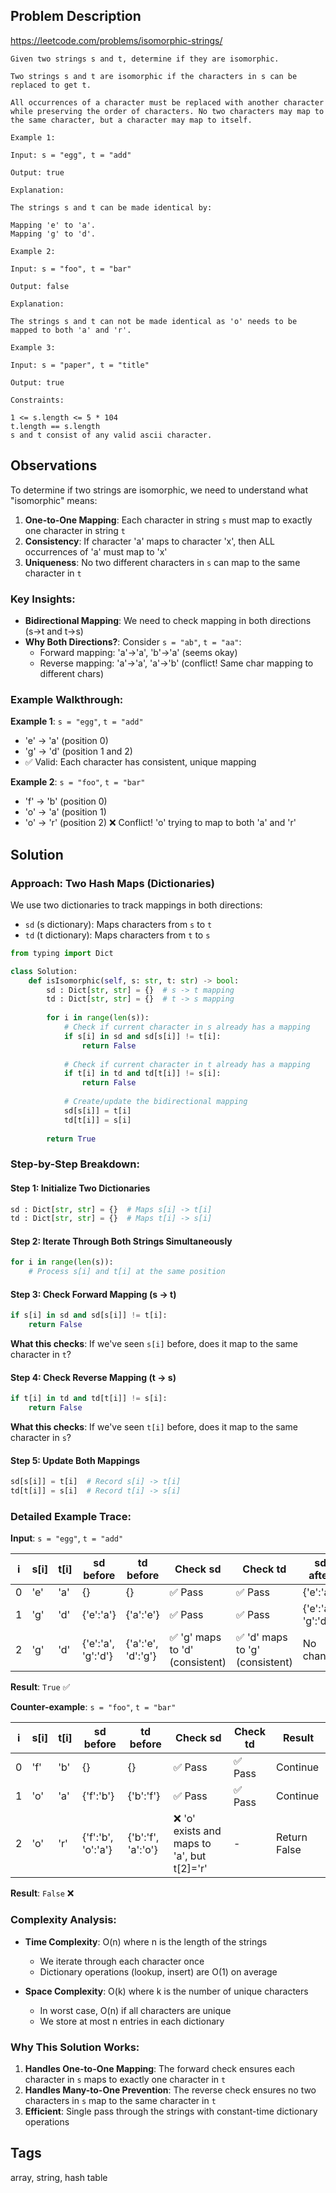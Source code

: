 ## Problem Description

https://leetcode.com/problems/isomorphic-strings/

```
Given two strings s and t, determine if they are isomorphic.

Two strings s and t are isomorphic if the characters in s can be replaced to get t.

All occurrences of a character must be replaced with another character while preserving the order of characters. No two characters may map to the same character, but a character may map to itself.

Example 1:

Input: s = "egg", t = "add"

Output: true

Explanation:

The strings s and t can be made identical by:

Mapping 'e' to 'a'.
Mapping 'g' to 'd'.

Example 2:

Input: s = "foo", t = "bar"

Output: false

Explanation:

The strings s and t can not be made identical as 'o' needs to be mapped to both 'a' and 'r'.

Example 3:

Input: s = "paper", t = "title"

Output: true

Constraints:

1 <= s.length <= 5 * 104
t.length == s.length
s and t consist of any valid ascii character.
```

## Observations

To determine if two strings are isomorphic, we need to understand what "isomorphic" means:

1. **One-to-One Mapping**: Each character in string `s` must map to exactly one character in string `t`
2. **Consistency**: If character 'a' maps to character 'x', then ALL occurrences of 'a' must map to 'x'
3. **Uniqueness**: No two different characters in `s` can map to the same character in `t`

### Key Insights:

- **Bidirectional Mapping**: We need to check mapping in both directions (s→t and t→s)
- **Why Both Directions?**: Consider `s = "ab"`, `t = "aa"`:
  - Forward mapping: 'a'→'a', 'b'→'a' (seems okay)
  - Reverse mapping: 'a'→'a', 'a'→'b' (conflict! Same char mapping to different chars)

### Example Walkthrough:

**Example 1**: `s = "egg"`, `t = "add"`
- 'e' → 'a' (position 0)
- 'g' → 'd' (position 1 and 2)
- ✅ Valid: Each character has consistent, unique mapping

**Example 2**: `s = "foo"`, `t = "bar"`
- 'f' → 'b' (position 0)
- 'o' → 'a' (position 1)
- 'o' → 'r' (position 2) ❌ Conflict! 'o' trying to map to both 'a' and 'r'

## Solution

### Approach: Two Hash Maps (Dictionaries)

We use two dictionaries to track mappings in both directions:
- `sd` (s dictionary): Maps characters from `s` to `t`
- `td` (t dictionary): Maps characters from `t` to `s`

```python
from typing import Dict

class Solution:
    def isIsomorphic(self, s: str, t: str) -> bool:
        sd : Dict[str, str] = {}  # s -> t mapping
        td : Dict[str, str] = {}  # t -> s mapping
        
        for i in range(len(s)):
            # Check if current character in s already has a mapping
            if s[i] in sd and sd[s[i]] != t[i]:
                return False
            
            # Check if current character in t already has a mapping
            if t[i] in td and td[t[i]] != s[i]:
                return False
            
            # Create/update the bidirectional mapping
            sd[s[i]] = t[i]
            td[t[i]] = s[i]
        
        return True
```

### Step-by-Step Breakdown:

#### Step 1: Initialize Two Dictionaries
```python
sd : Dict[str, str] = {}  # Maps s[i] -> t[i]
td : Dict[str, str] = {}  # Maps t[i] -> s[i]
```

#### Step 2: Iterate Through Both Strings Simultaneously
```python
for i in range(len(s)):
    # Process s[i] and t[i] at the same position
```

#### Step 3: Check Forward Mapping (s → t)
```python
if s[i] in sd and sd[s[i]] != t[i]:
    return False
```
**What this checks**: If we've seen `s[i]` before, does it map to the same character in `t`?

#### Step 4: Check Reverse Mapping (t → s)
```python
if t[i] in td and td[t[i]] != s[i]:
    return False
```
**What this checks**: If we've seen `t[i]` before, does it map to the same character in `s`?

#### Step 5: Update Both Mappings
```python
sd[s[i]] = t[i]  # Record s[i] -> t[i]
td[t[i]] = s[i]  # Record t[i] -> s[i]
```

### Detailed Example Trace:

**Input**: `s = "egg"`, `t = "add"`

| i | s[i] | t[i] | sd before | td before | Check sd | Check td | sd after | td after | Result |
|---|------|------|-----------|-----------|----------|----------|----------|----------|---------|
| 0 | 'e'  | 'a'  | {}        | {}        | ✅ Pass   | ✅ Pass   | {'e':'a'} | {'a':'e'} | Continue |
| 1 | 'g'  | 'd'  | {'e':'a'} | {'a':'e'} | ✅ Pass   | ✅ Pass   | {'e':'a', 'g':'d'} | {'a':'e', 'd':'g'} | Continue |
| 2 | 'g'  | 'd'  | {'e':'a', 'g':'d'} | {'a':'e', 'd':'g'} | ✅ 'g' maps to 'd' (consistent) | ✅ 'd' maps to 'g' (consistent) | No change | No change | Continue |

**Result**: `True` ✅

**Counter-example**: `s = "foo"`, `t = "bar"`

| i | s[i] | t[i] | sd before | td before | Check sd | Check td | Result |
|---|------|------|-----------|-----------|----------|----------|---------|
| 0 | 'f'  | 'b'  | {}        | {}        | ✅ Pass   | ✅ Pass   | Continue |
| 1 | 'o'  | 'a'  | {'f':'b'} | {'b':'f'} | ✅ Pass   | ✅ Pass   | Continue |
| 2 | 'o'  | 'r'  | {'f':'b', 'o':'a'} | {'b':'f', 'a':'o'} | ❌ 'o' exists and maps to 'a', but t[2]='r' | - | Return False |

**Result**: `False` ❌

### Complexity Analysis:

- **Time Complexity**: O(n) where n is the length of the strings
  - We iterate through each character once
  - Dictionary operations (lookup, insert) are O(1) on average

- **Space Complexity**: O(k) where k is the number of unique characters
  - In worst case, O(n) if all characters are unique
  - We store at most n entries in each dictionary

### Why This Solution Works:

1. **Handles One-to-One Mapping**: The forward check ensures each character in `s` maps to exactly one character in `t`
2. **Handles Many-to-One Prevention**: The reverse check ensures no two characters in `s` map to the same character in `t`
3. **Efficient**: Single pass through the strings with constant-time dictionary operations



## Tags

array, string, hash table